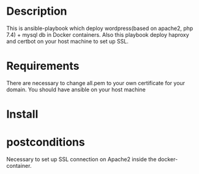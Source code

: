 # Description
This is ansible-playbook which deploy wordpress(based on apache2, php 7.4) + mysql db in Docker containers.
Also this playbook deploy haproxy and certbot on your host machine to set up SSL.

# Requirements
There are necessary to change all.pem to your own certificate for your domain.
You should have ansible on your host machine

# Install





# postconditions
Necessary to set up SSL connection on Apache2 inside the docker-container.
